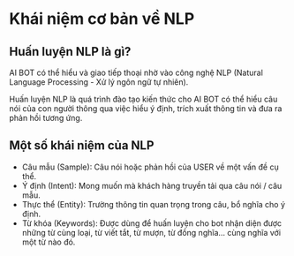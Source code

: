 # Khái niệm cơ bản về NLP

## Huấn luyện NLP là gì? <a href="#jwdo34c0ldyp" id="jwdo34c0ldyp"></a>

AI BOT có thể hiểu và giao tiếp thoại nhờ vào công nghệ NLP (Natural Language Processing - Xử lý ngôn ngữ tự nhiên).

Huấn luyện NLP là quá trình đào tạo kiến thức cho AI BOT có thể hiểu câu nói của con người thông qua việc hiểu ý định, trích xuất thông tin và đưa ra phản hồi tương ứng.

## Một số khái niệm của NLP <a href="#id-69m2aly9ubk1" id="id-69m2aly9ubk1"></a>

* Câu mẫu (Sample): Câu nói hoặc phản hồi của USER về một vấn đề cụ thể.
* Ý định (Intent): Mong muốn mà khách hàng truyền tải qua câu nói / câu mẫu.
* Thực thể (Entity): Trường thông tin quan trọng trong câu, bổ nghĩa cho ý định.
* Từ khóa (Keywords): Được dùng để huấn luyện cho bot nhận diện được những từ cùng loại, từ viết tắt, từ mượn, từ đồng nghĩa… cùng nghĩa với một từ nào đó.
